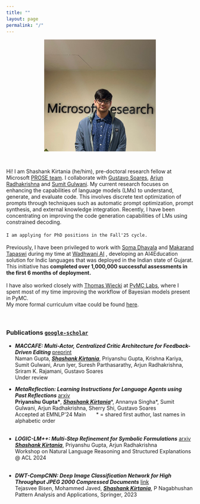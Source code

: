 ```yaml
---
title: ""
layout: page
permalink: "/"
---
```

<img src="blogs/images/me_2024.jpg" alt="boy infront of company logo" width="300" height="300" style="display: block; margin: 0 auto">

        

Hi! I am Shashank Kirtania (he/him), pre-doctoral research fellow at Microsoft [PROSE team](https://www.microsoft.com/en-us/research/group/prose/). I collaborate with [Gustavo Soares](https://www.microsoft.com/en-us/research/people/gsoares/), [Arjun Radhakrishna](https://www.microsoft.com/en-us/research/people/arradha/) and [Sumit Gulwani](https://www.microsoft.com/en-us/research/people/sumitg/). My current research focuses on enhancing the capabilities of language models (LMs) to understand, generate, and evaluate code. This involves discrete text optimization of prompts through techniques such as automatic prompt optimization, prompt synthesis, and external knowledge integration. Recently, I have been concentrating on improving the code generation capabilities of LMs using constrained decoding. <br><br>
`I am applying for PhD positions in the Fall'25 cycle.` <br><br>
 Previously, I have been privileged to work with [Soma Dhavala](https://scholar.google.com/citations?user=Rkh1zb8AAAAJ&hl=en) and [Makarand Tapaswi](https://makarandtapaswi.github.io/) during my time at [Wadhwani AI](https://www.wadhwaniai.org) , developing an AI4Education solution for Indic languages that was deployed in the Indian state of Gujarat. This initiative has **completed over 1,000,000 successful assessments in the first 6 months of deployment.**<br><br>
I have also worked closely with [Thomas Wiecki](https://twiecki.io/) at [PyMC Labs](https://www.pymc-labs.com/), where I spent most of my time improving the workflow of Bayesian models present in PyMC.
<br>
My more formal curriculum vitae could be found [here](https://docs.google.com/viewer?url=https://github.com/5hv5hvnk/5hv5hvnk.github.io/raw/master/Shashank_CV.pdf&embedded=true).
<br>
<br>
    
### Publications [`google-scholar`](https://scholar.google.com/citations?user=AT5hwWkAAAAJ&hl=en)
- **_MACCAFE: Multi-Actor, Centralized Critic Architecture for Feedback-Driven Editing_** [preprint](https://www.microsoft.com/en-us/research/uploads/prod/2024/10/maccafe-preprint.pdf)<br>
Naman Gupta, <ins>**_Shashank Kirtania_**</ins>, Priyanshu Gupta, Krishna Kariya, Sumit Gulwani, Arun Iyer, Suresh Parthasarathy, Arjun Radhakrishna, Sriram K. Rajamani, Gustavo Soares<br>
Under review

- **_MetaReflection: Learning Instructions for Language Agents using Past Reflections_** [arxiv](https://arxiv.org/abs/2405.13009)<br>
**Priyanshu Gupta\***, <ins>**_Shashank Kirtania_**</ins>\*, Annanya Singha\*, Sumit Gulwani, Arjun Radhakrishna, Sherry Shi, Gustavo Soares<br>
Accepted at EMNLP'24 Main       <tab> * = shared first author, last names in alphabetic order<br><br>

- **_LOGIC-LM++: Multi-Step Refinement for Symbolic Formulations_** [arxiv](https://aclanthology.org/2024.nlrse-1.6/)<br>
<ins>**_Shashank Kirtania_**</ins>, Priyanshu Gupta, Arjun Radhakrishna<br>
Workshop on Natural Language Reasoning and Structured Explanations @ ACL 2024<br><br>

- **_DWT-CompCNN: Deep Image Classification Network for High Throughput JPEG 2000 Compressed Documents_** [link](https://scholar.google.com/citations?view_op=view_citation&hl=en&user=AT5hwWkAAAAJ&citation_for_view=AT5hwWkAAAAJ:u5HHmVD_uO8C)<br>
Tejasvee Bisen, Mohammed Javed, <ins>**_Shashank Kirtania_**</ins>, P Nagabhushan<br>
Pattern Analysis and Applications, Springer, 2023
